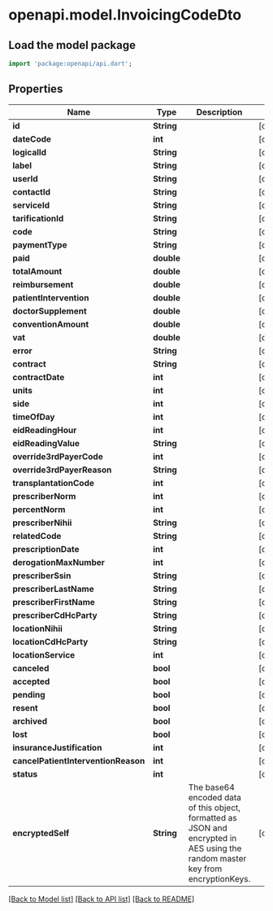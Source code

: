 # openapi.model.InvoicingCodeDto

## Load the model package
```dart
import 'package:openapi/api.dart';
```

## Properties
Name | Type | Description | Notes
------------ | ------------- | ------------- | -------------
**id** | **String** |  | [optional] 
**dateCode** | **int** |  | [optional] 
**logicalId** | **String** |  | [optional] 
**label** | **String** |  | [optional] 
**userId** | **String** |  | [optional] 
**contactId** | **String** |  | [optional] 
**serviceId** | **String** |  | [optional] 
**tarificationId** | **String** |  | [optional] 
**code** | **String** |  | [optional] 
**paymentType** | **String** |  | [optional] 
**paid** | **double** |  | [optional] 
**totalAmount** | **double** |  | [optional] 
**reimbursement** | **double** |  | [optional] 
**patientIntervention** | **double** |  | [optional] 
**doctorSupplement** | **double** |  | [optional] 
**conventionAmount** | **double** |  | [optional] 
**vat** | **double** |  | [optional] 
**error** | **String** |  | [optional] 
**contract** | **String** |  | [optional] 
**contractDate** | **int** |  | [optional] 
**units** | **int** |  | [optional] 
**side** | **int** |  | [optional] 
**timeOfDay** | **int** |  | [optional] 
**eidReadingHour** | **int** |  | [optional] 
**eidReadingValue** | **String** |  | [optional] 
**override3rdPayerCode** | **int** |  | [optional] 
**override3rdPayerReason** | **String** |  | [optional] 
**transplantationCode** | **int** |  | [optional] 
**prescriberNorm** | **int** |  | [optional] 
**percentNorm** | **int** |  | [optional] 
**prescriberNihii** | **String** |  | [optional] 
**relatedCode** | **String** |  | [optional] 
**prescriptionDate** | **int** |  | [optional] 
**derogationMaxNumber** | **int** |  | [optional] 
**prescriberSsin** | **String** |  | [optional] 
**prescriberLastName** | **String** |  | [optional] 
**prescriberFirstName** | **String** |  | [optional] 
**prescriberCdHcParty** | **String** |  | [optional] 
**locationNihii** | **String** |  | [optional] 
**locationCdHcParty** | **String** |  | [optional] 
**locationService** | **int** |  | [optional] 
**canceled** | **bool** |  | [optional] 
**accepted** | **bool** |  | [optional] 
**pending** | **bool** |  | [optional] 
**resent** | **bool** |  | [optional] 
**archived** | **bool** |  | [optional] 
**lost** | **bool** |  | [optional] 
**insuranceJustification** | **int** |  | [optional] 
**cancelPatientInterventionReason** | **int** |  | [optional] 
**status** | **int** |  | [optional] 
**encryptedSelf** | **String** | The base64 encoded data of this object, formatted as JSON and encrypted in AES using the random master key from encryptionKeys. | [optional] 

[[Back to Model list]](../README.md#documentation-for-models) [[Back to API list]](../README.md#documentation-for-api-endpoints) [[Back to README]](../README.md)


